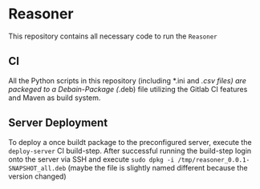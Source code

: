 # Reasoner
This repository contains all necessary code to run the `Reasoner`

## CI
All the Python scripts in this repository (including *.ini and *.csv files) are packeged to a Debain-Package (*.deb) file utilizing the Gitlab CI features and Maven as build system.

## Server Deployment

To deploy a once buildt package to the preconfigured server, execute the `deploy-server` CI build-step.
After successful running the build-step login onto the server via SSH and execute
`sudo dpkg -i /tmp/reasoner_0.0.1-SNAPSHOT_all.deb` (maybe the file is slightly named different because the version changed)